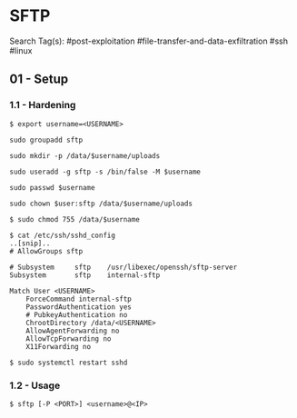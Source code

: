 # SFTP

Search Tag(s): #post-exploitation #file-transfer-and-data-exfiltration #ssh #linux

## 01 - Setup

### 1.1 - Hardening

```
$ export username=<USERNAME>

sudo groupadd sftp

sudo mkdir -p /data/$username/uploads

sudo useradd -g sftp -s /bin/false -M $username

sudo passwd $username

sudo chown $user:sftp /data/$username/uploads

$ sudo chmod 755 /data/$username
```

```
$ cat /etc/ssh/sshd_config
..[snip]..
# AllowGroups sftp

# Subsystem     sftp    /usr/libexec/openssh/sftp-server
Subsystem       sftp    internal-sftp

Match User <USERNAME>
	ForceCommand internal-sftp
	PasswordAuthentication yes
	# PubkeyAuthentication no
	ChrootDirectory /data/<USERNAME>
	AllowAgentForwarding no
	AllowTcpForwarding no
	X11Forwarding no
```

`$ sudo systemctl restart sshd`

### 1.2 - Usage

`$ sftp [-P <PORT>] <username>@<IP>`